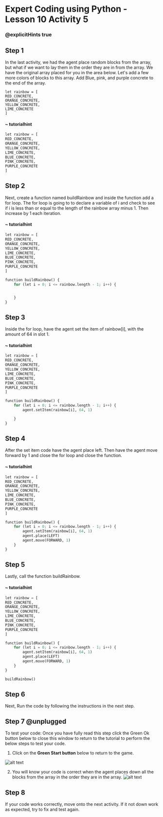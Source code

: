 # Expert Coding using Python - Lesson 10 Activity 5

### @explicitHints true

## Step 1 

In the last activity, we had the agent place random blocks from the array, but what if we want to lay them in the order they are in from the array. 
We have the original array placed for you in the area below. 
Let's add a few more colors of blocks to this array.  Add Blue, pink, and purple concrete to the end of the array. 

```template
let rainbow = [
RED_CONCRETE,
ORANGE_CONCRETE,
YELLOW_CONCRETE,
LIME_CONCRETE
]
```
#### ~ tutorialhint

```python
let rainbow = [
RED_CONCRETE,
ORANGE_CONCRETE,
YELLOW_CONCRETE,
LIME_CONCRETE,
BLUE_CONCRETE,
PINK_CONCRETE,
PURPLE_CONCRETE
]
```

## Step 2
Next, create a function named buildRainbow and inside the function add a for loop. The for loop is going to to declare a variable of i and check to see if i is less than or equal to the length of the rainbow array minus 1.  Then increase by 1 each iteration. 

#### ~ tutorialhint

```python
let rainbow = [
RED_CONCRETE,
ORANGE_CONCRETE,
YELLOW_CONCRETE,
LIME_CONCRETE,
BLUE_CONCRETE,
PINK_CONCRETE,
PURPLE_CONCRETE
]

function buildRainbow() {
    for (let i = 0; i <= rainbow.length - 1; i++) {


    }
}


```

## Step 3
Inside the for loop, have the agent set the item of rainbow[i], with the amount of 64 in slot 1. 


#### ~ tutorialhint

```python
let rainbow = [
RED_CONCRETE,
ORANGE_CONCRETE,
YELLOW_CONCRETE,
LIME_CONCRETE,
BLUE_CONCRETE,
PINK_CONCRETE,
PURPLE_CONCRETE
]

function buildRainbow() {
    for (let i = 0; i <= rainbow.length - 1; i++) {
        agent.setItem(rainbow[i], 64, 1)

    }
}


```

## Step 4
After the set item code have the agent place left. 
Then have the agent move forward by 1 and close the for loop and close the function. 
#### ~ tutorialhint

```python
let rainbow = [
RED_CONCRETE,
ORANGE_CONCRETE,
YELLOW_CONCRETE,
LIME_CONCRETE,
BLUE_CONCRETE,
PINK_CONCRETE,
PURPLE_CONCRETE
]

function buildRainbow() {
    for (let i = 0; i <= rainbow.length - 1; i++) {
        agent.setItem(rainbow[i], 64, 1)
        agent.place(LEFT)
        agent.move(FORWARD, 1)
    }
}


```

## Step 5
Lastly, call the function buildRainbow. 

#### ~ tutorialhint
```python
let rainbow = [
RED_CONCRETE,
ORANGE_CONCRETE,
YELLOW_CONCRETE,
LIME_CONCRETE,
BLUE_CONCRETE,
PINK_CONCRETE,
PURPLE_CONCRETE
]

function buildRainbow() {
    for (let i = 0; i <= rainbow.length - 1; i++) {
        agent.setItem(rainbow[i], 64, 1)
        agent.place(LEFT)
        agent.move(FORWARD, 1)
    }
}

buildRainbow()
```

## Step 6
Next, Run the code by following the instructions in the next step.


## Step 7 @unplugged
To test your code:
Once you have fully read this step click the Green Ok button below to close this window to return to the tutorial to perform the below steps to test your code.

1. Click on the **Green Start button** below to return to the game.



![alt text](https://expertjs.codingcredentials.com/Lesson1/1.1/1.JPG?raw=true  "Start")

2.  You will know your code is correct when the agent places down all the blocks from the array in the order they are in the array. 
   ![alt text](https://expertjs.codingcredentials.com/Lesson10/10.2/10.2e.png?raw=true  "code")

## Step 8
 If your code works correctly, move onto the next activity. 
 If it not down work as expected, try to fix and test again.
